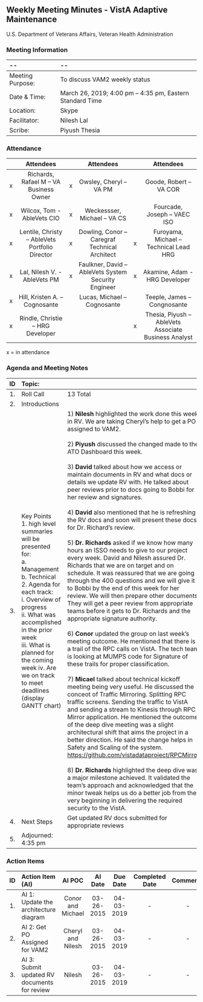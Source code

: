 ## Weekly Meeting Minutes  - VistA Adaptive Maintenance
U.S. Department of Veterans Affairs, Veteran Health Administration


### Meeting Information
| -- | -- |
|:---|:---|
| Meeting Purpose: | To discuss VAM2 weekly status  |
| Date & Time: |	March 26, 2019; 4:00 pm – 4:35 pm, Eastern Standard Time |
| Location:	| Skype | 
| Facilitator:	| Nilesh Lal |
| Scribe: |	Piyush Thesia |


### Attendance

|  | Attendees |  | Attendees	|  | Attendees |
|:---:|:---:|:---:|:---:|:---:|:---:|
| x | Richards, Rafael M – VA Business Owner | x | Owsley, Cheryl – VA PM |  | Goode, Robert – VA COR |
| x  | Wilcox, Tom - AbleVets CIO | x | Weckessser, Michael – VA CS |  | Fourcade, Joseph – VAEC ISO |
| x | Lentile, Christy – AbleVets Portfolio Director | x | Dowling, Conor – Caregraf Technical Architect | x | Furoyama, Michael – Technical Lead HRG | 
| x | Lal, Nilesh V. - AbleVets PM | x | Faulkner, David – AbleVets System Security Engineer | x | Akamine, Adam - HRG Developer |
| x | Hill, Kristen A. – Cognosante |  | Lucas, Michael – Cognosante  |  | Teeple, James – Congnosante |
| x | Rindle, Christie – HRG Developer |  |   | x | Thesia, Piyush – AbleVets Associate Business Analyst |

x = in attendance


### Agenda and Meeting Notes

| ID | Topic: |  |
|:---:|:---|:---|
| 1. | Roll Call | 13 Total |
| 2. | Introductions |  | 
| 3. | Key Points </br> 1.	high level summaries will be presented for: </br> a.	Management </br> b.	Technical </br> 2.	Agenda for each track: </br> i.	Overview of progress </br> ii.	What was accomplished in the prior week </br> iii.	What is planned for the coming week iv.	Are we on track to meet deadlines (display GANTT chart) | 1) **Nilesh** highlighted the work done this week in RV. We are taking Cheryl’s help to get a PO assigned to VAM2. </br> </br> 2) **Piyush** discussed the changed made to the ATO Dashboard this week. </br> </br> 3) **David** talked about how we access or maintain documents in RV and what docs or details we update RV with. He talked about peer reviews prior to docs going to Bobbi for her review and signatures. </br> </br> 4) **David** also mentioned that he is refreshing the RV docs and soon will present these docs for Dr. Richard’s review. </br> </br> 5) **Dr. Richards** asked if we know how many hours an ISSO needs to give to our project every week. David and Nilesh assured Dr. Richards that we are on target and on schedule. It was reassured that we are going through the 400 questions and we will give it to Bobbi by the end of this week for her review. We will then prepare other documents. They will get a peer review from appropriate teams before it gets to Dr. Richards and the appropriate signature authority. </br> </br> 6) **Conor** updated the group on last week’s meeting outcome.  He mentioned that there is a trail of the RPC calls on VistA. The tech team is looking at MUMPS code for Signature of these trails for proper classification. </br> </br> 7) **Micael** talked about technical kickoff meeting being very useful.  He discussed the conceot of Traffic Mirroring. Splitting RPC traffic screens. Sending the traffic to VistA and sending a stream to Kinesis through RPC Mirror application.  He mentioned the outcome of the deep dive meeting was a slight architectural shift that aims the project in a better direction. He said the change helps in Safety and Scaling of the system. https://github.com/vistadataproject/RPCMirror </br> </br> 8) **Dr. Richards** highlighted the deep dive was a major milestone achieved.  It validated the team’s approach and acknowledged that the minor tweak helps us do a better job from the very beginning in delivering the required security to the VistA. |
| 4. |	Next Steps | Get updated RV docs submitted for appropriate reviews |
| 5. | Adjourned: 4:35 pm |  |



### Action Items

| ID | Action Item (AI) | AI POC | AI Date | Due Date | Completed Date | Comments |
|:---:|:---|:---:|:---:|:---:|:---:|:---:|
| 1. | AI 1:  Update the architecture diagram | Conor and Michael | 03-26-2015 | 04-03-2019 | - | - | 
| 2. | AI 2:  Get PO Assigned for VAM2 | Cheryl and Nilesh | 03-26-2015 | 04-03-2019 | - | - |
| 3. | AI 3:  Submit updated RV documents for review | Nilesh | 03-26-2015 | 04-03-2019 | - | - | 	
	





